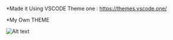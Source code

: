 *Made it Using VSCODE Theme one : https://themes.vscode.one/

*My Own THEME


![Alt text](/THEME.jpg?raw=true "theme")
